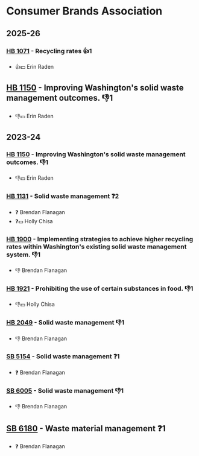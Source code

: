 # Consumer Brands Association
## 2025-26

### [HB 1071](/bill/2025-26/hb/1071/) - Recycling rates 👍1  
* 👍💵 Erin Raden

## [HB 1150](/bill/2025-26/hb/1150/) - Improving Washington's solid waste management outcomes.  👎1 
* 👎💵 Erin Raden

## 2023-24

### [HB 1150](/bill/2023-24/hb/1150/) - Improving Washington's solid waste management outcomes.  👎1 
* 👎💵 Erin Raden

### [HB 1131](/bill/2023-24/hb/1131/) - Solid waste management   ❓2
* ❓ Brendan Flanagan
* ❓💵 Holly Chisa

### [HB 1900](/bill/2023-24/hb/1900/) - Implementing strategies to achieve higher recycling rates within Washington's existing solid waste management system.  👎1 
* 👎 Brendan Flanagan

### [HB 1921](/bill/2023-24/hb/1921/) - Prohibiting the use of certain substances in food.  👎1 
* 👎💵 Holly Chisa

### [HB 2049](/bill/2023-24/hb/2049/) - Solid waste management  👎1 
* 👎 Brendan Flanagan

### [SB 5154](/bill/2023-24/sb/5154/) - Solid waste management   ❓1
* ❓ Brendan Flanagan

### [SB 6005](/bill/2023-24/sb/6005/) - Solid waste management  👎1 
* 👎 Brendan Flanagan

## [SB 6180](/bill/2023-24/sb/6180/) - Waste material management   ❓1
* ❓ Brendan Flanagan
